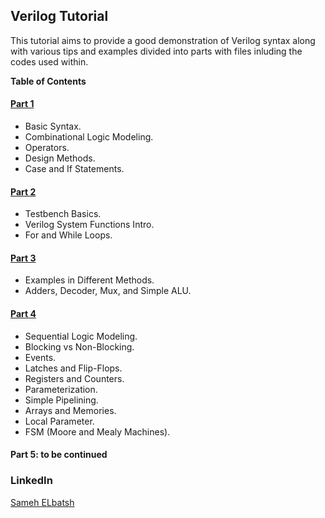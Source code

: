 ## Verilog Tutorial

This tutorial aims to provide a good demonstration of Verilog syntax along with various tips and examples divided into parts with files inluding the codes used within.

**Table of Contents**

#### [Part 1](https://github.com/SamehM20/Verilog-Tutorial/tree/main/Part%201 "Heading link")
- Basic Syntax.
- Combinational Logic Modeling.
- Operators.
- Design Methods.
- Case and If Statements.
#### [Part 2](https://github.com/SamehM20/Verilog-Tutorial/tree/main/Part%202 "Heading link")
- Testbench Basics.
- Verilog System Functions Intro.
- For and While Loops.
#### [Part 3](https://github.com/SamehM20/Verilog-Tutorial/tree/main/Part%203 "Heading link")
- Examples in Different Methods.
- Adders, Decoder, Mux, and Simple ALU.
#### [Part 4](https://github.com/SamehM20/Verilog-Tutorial/tree/main/Part%204 "Heading link")
- Sequential Logic Modeling.
- Blocking vs Non-Blocking.
- Events.
- Latches and Flip-Flops.
- Registers and Counters.
- Parameterization.
- Simple Pipelining.
- Arrays and Memories.
- Local Parameter.
- FSM (Moore and Mealy Machines).
#### Part 5: to be continued


### LinkedIn

[Sameh ELbatsh](https://www.linkedin.com/in/sameh-elbatsh)
